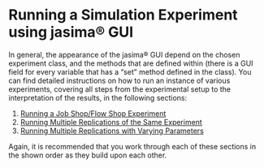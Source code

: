 # Running a Simulation Experiment using jasima® GUI #

In general, the appearance of the jasima® GUI depend on the chosen experiment class, and the methods that are defined within (there is a GUI field for every variable that has a “set” method defined in the class). You can find detailed instructions on how to run an instance of various experiments, covering all steps from the experimental setup to the interpretation of the results, in the following sections:

  1. [Running a Job Shop/Flow Shop Experiment](DynamicShopExperiment.md)
  1. [Running Multiple Replications of the Same Experiment](MultipleReplicationExperiment.md)
  1. [Running Multiple Replications with Varying Parameters](FullFactorialExperiment.md)

Again, it is recommended that you work through each of these sections in the shown order as they build upon each other.